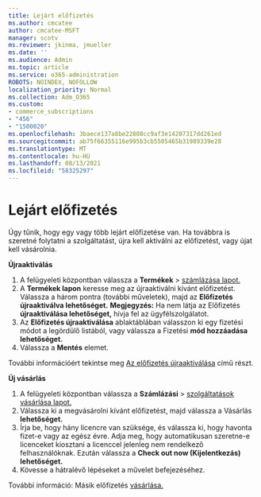 ```yaml
---
title: Lejárt előfizetés
ms.author: cmcatee
author: cmcatee-MSFT
manager: scotv
ms.reviewer: jkinma, jmueller
ms.date: ''
ms.audience: Admin
ms.topic: article
ms.service: o365-administration
ROBOTS: NOINDEX, NOFOLLOW
localization_priority: Normal
ms.collection: Adm_O365
ms.custom:
- commerce_subscriptions
- "456"
- "1500020"
ms.openlocfilehash: 3baece137a8be22808cc9af3e14207317dd261ed
ms.sourcegitcommit: ab75f66355116e995b3cb5505465b31989339e28
ms.translationtype: MT
ms.contentlocale: hu-HU
ms.lasthandoff: 08/13/2021
ms.locfileid: "58325297"
---
```

# <a name="expired-subscription"></a>Lejárt előfizetés

Úgy tűnik, hogy egy vagy több lejárt előfizetése van. Ha továbbra is szeretné folytatni a szolgáltatást, újra kell aktiválni az előfizetést, vagy újat kell vásárolnia.
  
**Újraaktiválás**
  
1. A felügyeleti központban válassza a **Termékek** \> [számlázása lapot.](https://go.microsoft.com/fwlink/p/?linkid=842054)
2. A **Termékek lapon** keresse meg az újraaktiválni kívánt előfizetést. Válassza a három pontra (további műveletek), majd az **Előfizetés újraaktiválva lehetőséget.**
    **Megjegyzés:** Ha nem látja az Előfizetés **újraaktiválása lehetőséget,** hívja fel az ügyfélszolgálatot.
3. Az **Előfizetés újraaktiválása** ablaktáblában válasszon ki egy fizetési módot a legördülő listából, vagy válassza a Fizetési **mód hozzáadása lehetőséget.**
4. Válassza a **Mentés** elemet.

További információért tekintse meg [Az előfizetés újraaktiválása](https://docs.microsoft.com/microsoft-365/commerce/subscriptions/reactivate-your-subscription) című részt.

**Új vásárlás**
  
1. A felügyeleti központban válassza a **Számlázási** \> [szolgáltatások vásárlása lapot.](https://go.microsoft.com/fwlink/p/?linkid=868433)
2. Válassza ki a megvásárolni kívánt előfizetést, majd válassza a Vásárlás **lehetőséget.**
3. Írja be, hogy hány licencre van szüksége, és válassza ki, hogy havonta fizet-e vagy az egész évre. Adja meg, hogy automatikusan szeretne-e licenceket kiosztani a licenccel jelenleg nem rendelkező felhasználóknak. Ezután válassza a **Check out now (Kijelentkezás) lehetőséget.**
4. Kövesse a hátralévő lépéseket a művelet befejezéséhez.

További információ: Másik előfizetés [vásárlása.](https://docs.microsoft.com/microsoft-365/commerce/buy-another-subscription)